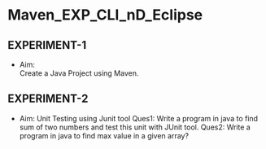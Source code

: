 # Maven_EXP_CLI_nD_Eclipse


## EXPERIMENT-1
 
* Aim:  
 Create a Java Project using Maven.

## EXPERIMENT-2

*  Aim:     Unit  Testing  using  Junit  tool
Ques1: Write a program in java to find sum of two numbers and test this unit with JUnit tool.
Ques2:  Write a program in java to find max value in a given array?
